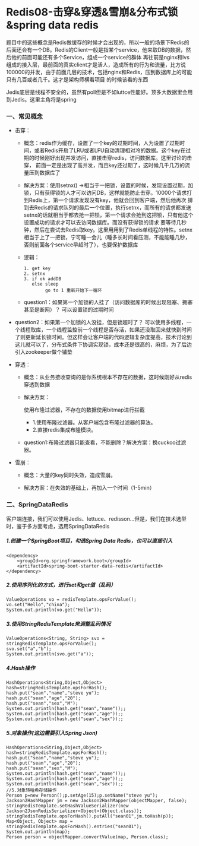 # Redis08-击穿&穿透&雪崩&分布式锁&spring data redis

题目中的这些概念是Redis做缓存的时候才会出现的，所以一般的场景下Redis的后面还会有一个DB。Redis的Client一般是指某个service，他来取DB的数据，然后他的前面可能还有多个Service，组成一个service的群体
再往前是nginx和lvs组成的接入层，最前面的真实client才是活人，造成所有的行为和流量，比方说100000的并发，由于前面几层的技术，包括nginx和Redis，压到数据库上的可能只有几百或者几千。这才是架构师横看项目
的时候该看的东西

Jedis底层是线程不安全的，虽然有poll但是不如luttce性能好。顶多大数据里会用到Jedis。这里主角将是spring

### 一、常见概念

- 击穿：

  - 概念：redis作为缓存，设置了一个key的过期时间，人为设置了过期时间，或者Redis开启了LRU或者LFU自动清理相对冷的数据。这个key在过期的时候刚好出现并发访问，直接击穿redis，访问数据库。这里讨论的击穿，
  		 前面一定是出现了高并发，而且key还过期了，这时候几千几万的流量压到数据库了

  - 解决方案：使用setnx() ->相当于一把锁，设置的时候，发现设置过期，加锁，只有获得锁的人才可以访问DB，这样就能防止击穿。10000个请求打到Redis上，第一个请求发现没有key，他就会回到客户端，然后他再次
             排到去Redis的请求队列的最后一个位置，执行setnx，而所有的请求都发送setnx的话就相当于都去抢一把锁，第一个请求会抢到这把锁，只有他这个设置成功的请求才可以去访问数据库。而没有获得锁的请求
             要等待几秒钟，然后在尝试去Redis取key。这里用用到了Redis单线程的特性。setnx相当于上了一把锁，宁可睡一会儿（睡多长时间看压测，不能能睡几秒，否则前面各个service早超时了），也要保护数据库

  - 逻辑：

    ```
    1. get key
    2. setnx
    3. if ok addDB
       else sleep 
            go to 1 重新开始下一循环
    ```

  - question1：如果第一个加锁的人挂了（访问数据库的时候出现阻塞、拥塞甚至是断网）？ 可以设置锁的过期时间

- question2：如果第一个加锁的人没挂，但是锁超时了？ 可以使用多线程，一个线程取库，一个线程监控前一个线程是否存活，如果还没取回来就快到时间了则更新延长锁时间。但这样会让客户端的代码逻辑复杂度提高，技术讨论到
			 这儿就可以了，分布式条件下协调实现锁，成本还是很高的，麻烦，为了后边引入zookeeper做个铺垫

- 穿透：

  - 概念：从业务接收查询的是你系统根本不存在的数据，这时候刚好从redis穿透到数据

  - 解决方案：

    使用布隆过滤器，不存在的数据使用bitmap进行拦截

    - 1.使用布隆过滤器。从客户端包含布隆过滤器的算法。
    - 2.直接redis集成布隆模块。

  - question1:布隆过滤器只能查看，不能删除？解决方案：换cuckoo过滤器。

- 雪崩：

  - 概念：大量的key同时失效，造成雪崩。

  - 解决方案：在失效的基础上，再加入一个时间（1-5min）

    

### 二、SpringDataRedis

客户端连接，我们可以使用Jedis、lettuce、redisson...但是，我们在技术选型时，鉴于多方面考虑，选用SpringDataRedis

##### 1.创建一个SpringBoot项目，勾选Spring Data Redis，也可以直接引入

```
<dependency>
    <groupId>org.springframework.boot</groupId>
    <artifactId>spring-boot-starter-data-redis</artifactId>
</dependency>
```

##### 2.使用序列化的方式，进行set和get值（乱码）

```
ValueOperations vo = redisTemplate.opsForValue();
vo.set("Hello","china");
System.out.println(vo.get("Hello"));
```

##### 3.使用StringRedisTemplate来调整乱码情况

```
ValueOperations<String, String> svo = stringRedisTemplate.opsForValue();
svo.set("a","b");
System.out.println(svo.get("a"));
```

##### 4.Hash操作

```
HashOperations<String,Object,Object> hash=stringRedisTemplate.opsForHash();
hash.put("sean","name","steve yu");
hash.put("sean","age","20");
hash.put("sean","sex","M");
System.out.println(hash.get("sean","name"));;
System.out.println(hash.get("sean","age"));;
System.out.println(hash.get("sean","sex"));;
```

##### 5.对象操作(这边需要引入Spring Json)

```
HashOperations<String,Object,Object> hash=stringRedisTemplate.opsForHash();
hash.put("sean","name","steve yu");
hash.put("sean","age","20");
hash.put("sean","sex","M");
System.out.println(hash.get("sean","name"));;
System.out.println(hash.get("sean","age"));;
System.out.println(hash.get("sean","sex"));;
//5.对象转哈希存储操作
Person p=new Person();p.setAge(15);p.setName("steve yu");
Jackson2HashMapper jm = new Jackson2HashMapper(objectMapper, false);
stringRedisTemplate.setHashValueSerializer(new Jackson2JsonRedisSerializer<Object>(Object.class));
stringRedisTemplate.opsForHash().putAll("sean01",jm.toHash(p));
Map<Object, Object> map = stringRedisTemplate.opsForHash().entries("sean01");
System.out.println(map);
Person person = objectMapper.convertValue(map, Person.class);
```

